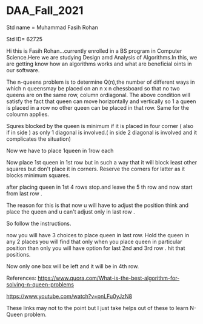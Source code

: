 # DAA_Fall_2021
Std name = Muhammad Fasih Rohan

Std ID= 62725

Hi this is Fasih Rohan...currently enrolled in a BS program in Computer Science.Here we are studying Design amd Analysis of Algorithms.In this, we are getting know how an algorithms works and what are beneficial oints in our software.

The n-queens problem is to determine Q(n),the number of different ways in which n queensmay be placed on an n x n chessboard so that
no two queens are on the same row, column ordiagonal.
The above condition will satisfy the fact that queen can move horizontally and vertically so 1 a queen is placed in a row no other queen can be placed in that row. Same for the coloumn applies.

Squres blocked by the queen is minimum if it is placed in four corner ( also if in side ) as only 1 diagonal is involved.( in side 2 diagonal is involved and it complicates the situation)

Now we have to place 1queen in 1row each

Now place 1st queen in 1st row but in such a way that it will block least other squares but don't place it in corners. Reserve the corners for latter as it blocks minimum squares.

after placing queen in 1st 4 rows stop.and leave the 5 th row and now start from last row .

The reason for this is that now u will have to adjust the position think and place the queen and u can't adjust only in last row .

So follow the instructions.

now you will have 3 choices to place queen in last row. Hold the queen in any 2 places you will find that only when you place queen in particular position than only you will have option for last 2nd and 3rd row . hit that positions.

Now only one box will be left and it will be in 4th row.

References: 
https://www.quora.com/What-is-the-best-algorithm-for-solving-n-queen-problems

https://www.youtube.com/watch?v=pnLFu0yJzN8

These links may not to the point but I just take helps out of these to learn N-Queen problem.



